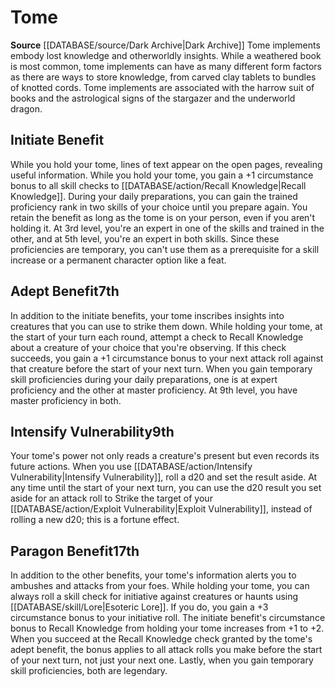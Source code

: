 ﻿---
id: '7'
name: Tome
rarity: Common
rus_type_level: null
source: '[[DATABASE/source/Dark Archive|Dark Archive]]'
trait: null
type: Thaumaturge Implement

---
# Tome

**Source** [[DATABASE/source/Dark Archive|Dark Archive]]
Tome implements embody lost knowledge and otherworldly insights. While a weathered book is most common, tome implements can have as many different form factors as there are ways to store knowledge, from carved clay tablets to bundles of knotted cords. Tome implements are associated with the harrow suit of books and the astrological signs of the stargazer and the underworld dragon.

## Initiate Benefit

While you hold your tome, lines of text appear on the open pages, revealing useful information. While you hold your tome, you gain a +1 circumstance bonus to all skill checks to [[DATABASE/action/Recall Knowledge|Recall Knowledge]].
 During your daily preparations, you can gain the trained proficiency rank in two skills of your choice until you prepare again. You retain the benefit as long as the tome is on your person, even if you aren't holding it. At 3rd level, you're an expert in one of the skills and trained in the other, and at 5th level, you're an expert in both skills. Since these proficiencies are temporary, you can't use them as a prerequisite for a skill increase or a permanent character option like a feat.

## Adept Benefit<span class="item-type">7th</span>

In addition to the initiate benefits, your tome inscribes insights into creatures that you can use to strike them down. While holding your tome, at the start of your turn each round, attempt a check to Recall Knowledge about a creature of your choice that you're observing. If this check succeeds, you gain a +1 circumstance bonus to your next attack roll against that creature before the start of your next turn.
 When you gain temporary skill proficiencies during your daily preparations, one is at expert proficiency and the other at master proficiency. At 9th level, you have master proficiency in both.

## Intensify Vulnerability<span class="item-type">9th</span>

Your tome's power not only reads a creature's present but even records its future actions. When you use [[DATABASE/action/Intensify Vulnerability|Intensify Vulnerability]], roll a d20 and set the result aside. At any time until the start of your next turn, you can use the d20 result you set aside for an attack roll to Strike the target of your [[DATABASE/action/Exploit Vulnerability|Exploit Vulnerability]], instead of rolling a new d20; this is a fortune effect.

## Paragon Benefit<span class="item-type">17th</span>

In addition to the other benefits, your tome's information alerts you to ambushes and attacks from your foes. While holding your tome, you can always roll a skill check for initiative against creatures or haunts using [[DATABASE/skill/Lore|Esoteric Lore]]. If you do, you gain a +3 circumstance bonus to your initiative roll.
 The initiate benefit's circumstance bonus to Recall Knowledge from holding your tome increases from +1 to +2. When you succeed at the Recall Knowledge check granted by the tome's adept benefit, the bonus applies to all attack rolls you make before the start of your next turn, not just your next one. Lastly, when you gain temporary skill proficiencies, both are legendary.